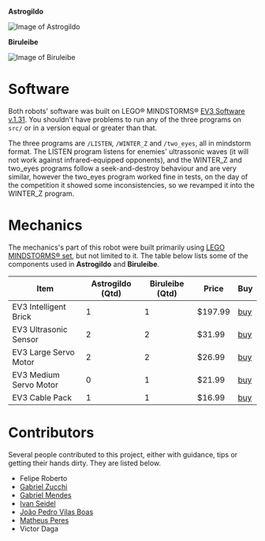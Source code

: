 **Astrogildo**

![Image of Astrogildo](https://github.com/Project-Neon/LegoBrothers/blob/master/media/astrogildo/astrogildo-sideways2.JPG)

**Biruleibe**

![Image of Biruleibe](https://github.com/Project-Neon/LegoBrothers/blob/master/media/biruleibe/biruleibe-side.jpg)

# Software
Both robots' software was built on LEGO® MINDSTORMS® [EV3 Software v.1.31](https://www.lego.com/en-us/mindstorms/downloads/download-software). You shouldn't have problems to run any of the three programs on  `src/` or in a version equal or greater than that.

The three programs are `/LISTEN`, `/WINTER_Z` and `/two_eyes`, all in mindstorm format. The LISTEN program listens for enemies' ultrassonic waves (it will not work against infrared-equipped opponents), and the WINTER_Z and two_eyes programs follow a seek-and-destroy behaviour and are very similar, however the two_eyes program worked fine in tests, on the day of the competition it showed some inconsistencies, so we revamped it into the WINTER_Z program.

# Mechanics
The mechanics's part of this robot were built primarily using [LEGO MINDSTORMS® set](https://shop.lego.com/en-US/LEGO-MINDSTORMS-EV3-31313), 
but not limited to it. The table below lists some of the components used in **Astrogildo** and **Biruleibe**.

 Item |Astrogildo (Qtd)| Biruleibe (Qtd)| Price | Buy
------|----|----|-------|-----
EV3 Intelligent Brick | 1 | 1 | $197.99 | [buy](https://shop.lego.com/en-US/EV3-Intelligent-Brick-45500)
EV3 Ultrasonic Sensor | 2 | 2 | $31.99 | [buy](https://shop.lego.com/en-US/EV3-Ultrasonic-Sensor-45504)
EV3 Large Servo Motor | 2 | 2 | $26.99 | [buy](https://shop.lego.com/en-US/EV3-Large-Servo-Motor-45502)
EV3 Medium Servo Motor | 0 | 1 | $21.99 | [buy](https://shop.lego.com/en-US/EV3-Medium-Servo-Motor-45503)
EV3 Cable Pack | 1 | 1 | $16.99 | [buy](https://shop.lego.com/en-US/EV3-Cable-Pack-45514)



# Contributors
Several people contributed to this project, either with guidance, tips or getting their hands dirty. They are listed below.

* Felipe Roberto
* [Gabriel Zucchi](https://github.com/zucchi43)
* [Gabriel Mendes](https://github.com/GaMendes)
* [Ivan Seidel](https://github.com/ivanseidel)
* [João Pedro Vilas Boas](https://github.com/joaopedrovbs)
* [Matheus Peres](https://github.com/mettsal)
* Victor Daga
